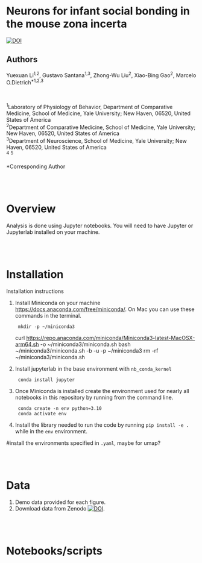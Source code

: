 # Neurons for infant social bonding in the mouse zona incerta

[![DOI](https://zenodo.org/.svg)](https://doi.org/10.5281/zenodo.)

## Authors
Yuexuan Li<sup>1,2</sup>, Gustavo Santana<sup>1,3</sup>, Zhong-Wu Liu<sup>2</sup>, Xiao-Bing Gao<sup>2</sup>, Marcelo O.Dietrich<sup>*1,2,3</sup>

<br>

<sup>1</sup>Laboratory of Physiology of Behavior, Department of Comparative Medicine, School of Medicine, Yale University; New Haven, 06520, United States of America<br>
<sup>2</sup>Department of Comparative Medicine, School of Medicine, Yale University; New Haven, 06520, United States of America<br>
<sup>3</sup>Department of Neuroscience, School of Medicine, Yale University; New Haven, 06520, United States of America<br>
<sup>4</sup>
<sup>5</sup>


*Corresponding Author 

<br><br>

# Overview

Analysis is done using Jupyter notebooks. You will need to have Jupyter or Jupyterlab installed on your machine. 

<br><br>

# Installation

Installation instructions

1. Install Miniconda on your machine https://docs.anaconda.com/free/miniconda/. On Mac you can use these commands in the terminal.

		mkdir -p ~/miniconda3
    curl https://repo.anaconda.com/miniconda/Miniconda3-latest-MacOSX-arm64.sh -o ~/miniconda3/miniconda.sh
    bash ~/miniconda3/miniconda.sh -b -u -p ~/miniconda3
    rm -rf ~/miniconda3/miniconda.sh
2. Install jupyterlab in the base environment with `nb_conda_kernel`

		conda install jupyter
		
3. Once Miniconda is installed create the environment used for nearly all notebooks in this repository by running from the command line.

		conda create -n env python=3.10
		conda activate env
4. Install the library needed to run the code by running `pip install -e .` while in the `env` environment.

#install the environments specified in `.yaml`, maybe for umap?


<br><br>

# Data

1. Demo data provided for each figure.
2. Download data from Zenodo [![DOI](https://zenodo.org/badge/DOI/.svg)](https://doi.org/10.5281/zenodo.).

<br><br>

# Notebooks/scripts
